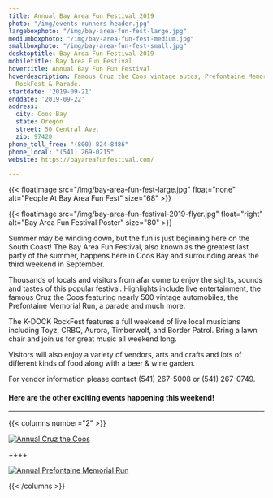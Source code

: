 ```yaml
---
title: Annual Bay Area Fun Festival 2019
photo: "/img/events-runners-header.jpg"
largeboxphoto: "/img/bay-area-fun-fest-large.jpg"
mediumboxphoto: "/img/bay-area-fun-fest-medium.jpg"
smallboxphoto: "/img/bay-area-fun-fest-small.jpg"
desktoptitle: Bay Area Fun Festival 2019
mobiletitle: Bay Area Fun Festival
hovertitle: Annual Bay Fun Fun Festival
hoverdescription: Famous Cruz the Coos vintage autos, Prefontaine Memorial Run, K-DOCK
  RockFest & Parade.
startdate: '2019-09-21'
enddate: '2019-09-22'
address:
  city: Coos Bay
  state: Oregon
  street: 50 Central Ave.
  zip: 97420
phone_toll_free: "(800) 824-8486"
phone_local: "(541) 269-0215"
website: https://bayareafunfestival.com/

---
```

{{< floatimage src="/img/bay-area-fun-fest-large.jpg" float="none" alt="People At Bay Area Fun Fest" size="68" >}}

{{< floatimage src="/img/bay-area-fun-festival-2019-flyer.jpg" float="right" alt="Bay Area Fun Festival Poster" size="80" >}}

Summer may be winding down, but the fun is just beginning here on the South Coast! The Bay Area Fun Festival, also known as the greatest last party of the summer, happens here in Coos Bay and surrounding areas the third weekend in September.

Thousands of locals and visitors from afar come to enjoy the sights, sounds and tastes of this popular festival. Highlights include live entertainment, the famous Cruz the Coos featuring nearly 500 vintage automobiles, the Prefontaine Memorial Run, a parade and much more.

The K-DOCK RockFest features a full weekend of live local musicians including Toyz, CRBQ, Aurora, Timberwolf, and Border Patrol. Bring a lawn chair and join us for great music all weekend long.

Visitors will also enjoy a variety of vendors, arts and crafts and lots of different kinds of food along with a beer & wine garden.

For vendor information please contact (541) 267-5008 or (541) 267-0749.

#### Here are the other exciting events happening this weekend!

***

{{< columns number="2" >}}

[![Annual Cruz the Coos](/img/cruz-the-coos-column.jpg)](/event/annual-cruz-the-coos/)

\++++

[![Annual Prefontaine Memorial Run](/img/prefontaine-run-column.jpg)](/event/annual-prefontaine-memorial-run/)

{{< /columns >}}